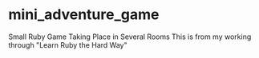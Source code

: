 mini_adventure_game
===================

Small Ruby Game Taking Place in Several Rooms
This is from my working through "Learn Ruby the Hard Way"
